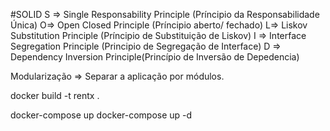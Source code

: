 #SOLID
S => Single Responsability Principle (Príncipio da Responsabilidade Única)
O=> Open Closed Principle (Príncipio aberto/ fechado)
L=> Liskov Substitution Principle (Príncipio de Substituição de Liskov)
I => Interface Segregation Principle (Principio de Segregação de Interface)
D => Dependency Inversion Principle(Princípio de Inversão de Depedencia)


Modularização  => Separar a aplicação por módulos.

docker build -t rentx .

docker-compose up
docker-compose up -d
